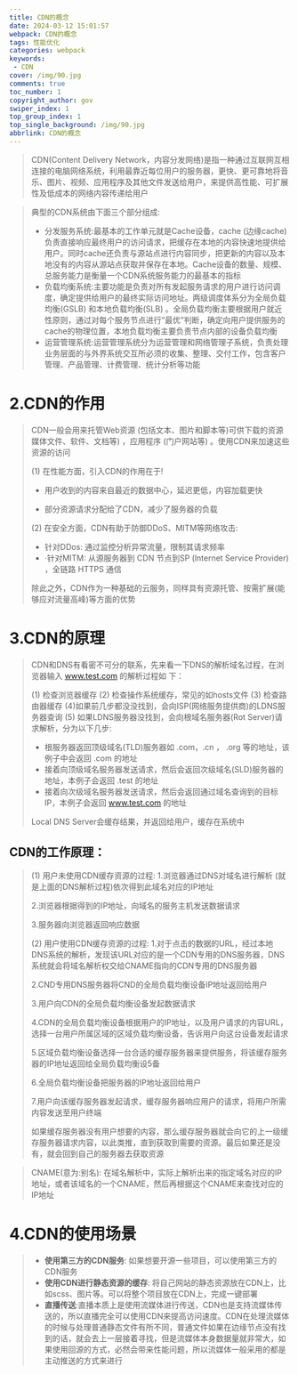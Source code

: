 ```yaml
---
title: CDN的概念
date: 2024-03-12 15:01:57
webpack: CDN的概念
tags: 性能优化
categories: webpack
keywords: 
 - CDN 
cover: /img/90.jpg
comments: true
toc_number: 1
copyright_author: gov
swiper_index: 1
top_group_index: 1
top_single_background: /img/90.jpg
abbrlink: CDN的概念
---
```


> CDN(Content Delivery Network，内容分发网络)是指一种通过互联网互相连接的电脑网络系统，利用最靠近每位用户的服务器，更快、更可靠地将音乐、图片、视频、应用程序及其他文件发送给用户，来提供高性能、可扩展性及低成本的网络内容传递给用户

> 典型的CDN系统由下面三个部分组成:
>
> - 分发服务系统:最基本的工作单元就是Cache设备，cache (边缘cache) 负责直接响应最终用户的访问请求，把缓存在本地的内容快速地提供给用户。同时cache还负责与源站点进行内容同步，把更新的内容以及本地没有的内容从源站点获取并保存在本地。Cache设备的数量、规模、总服务能力是衡量一个CDN系统服务能力的最基本的指标
> - 负载均衡系统:主要功能是负责对所有发起服务请求的用户进行访问调度，确定提供给用户的最终实际访问地址。两级调度体系分为全局负载均衡(GSLB) 和本地负载均衡(SLB) 。全局负载均衡主要根据用户就近性原则，通过对每个服务节点进行“最优”判断，确定向用户提供服务的cache的物理位置，本地负载均衡主要负责节点内部的设备负载均衡
> - 运营管理系统:运营管理系统分为运营管理和网络管理子系统，负责处理业务层面的与外界系统交互所必须的收集、整理、交付工作，包含客户管理、产品管理、计费管理、统计分析等功能

# 2.CDN的作用

> CDN一般会用来托管Web资源 (包括文本、图片和脚本等)可供下载的资源媒体文件、软件、文档等) ，应用程序 (门户网站等) 。使用CDN来加速这些资源的访问
>
> (1) 在性能方面，引入CDN的作用在于!
>
> - 用户收到的内容来自最近的数据中心，延迟更低，内容加载更快
>
> - 部分资源请求分配给了CDN，减少了服务器的负载
>
> (2) 在安全方面，CDN有助于防御DDoS、MITM等网络攻击:
>
> - 针对DDos: 通过监控分析异常流量，限制其请求频率
> - ·针对MITM: 从源服务器到 CDN 节点到SP (lnternet Service Provider) ，全链路 HTTPS 通信
>
> 除此之外，CDN作为一种基础的云服务，同样具有资源托管、按需扩展(能够应对流量高峰)等方面的优势

# 3.CDN的原理

> CDN和DNS有看密不可分的联系，先来看一下DNS的解析域名过程，在浏览器输入 www.test.com 的解析过程如
> 下：
>
> (1) 检查浏览器缓存
> (2) 检查操作系统缓存，常见的如hosts文件
> (3) 检查路由器缓存
> (4)如果前几步都没没找到，会向ISP(网络服务提供商)的LDNS服务器查询
> (5) 如果LDNS服务器没找到，会向根域名服务器(Rot Server)请求解析，分为以下几步:
>
> - 根服务器返回顶级域名(TLD)服务器如 .com，.cn ， .org 等的地址，该例子中会返回 .com 的地址
> - 接着向顶级域名服务器发送请求，然后会返回次级域名(SLD)服务器的地址，本例子会返回 .test 的地址
> - 接着向次级域名服务器发送请求，然后会返回通过域名查询到的目标IP，本例子会返回 www.test.com 的地址
>
> Local DNS Server会缓存结果，并返回给用户，缓存在系统中

## CDN的工作原理：

> (1) 用户未使用CDN缓存资源的过程:
> 1.浏览器通过DNS对域名进行解析 (就是上面的DNS解析过程)依次得到此域名对应的IP地址
>
> 2.浏览器根据得到的IP地址，向域名的服务主机发送数据请求
>
> 3.服务器向浏览器返回响应数据
>
> (2) 用户使用CDN缓存资源的过程:
> 1.对于点击的数据的URL，经过本地DNS系统的解析，发现该URL对应的是一个CDN专用的DNS服务器，DNS系统就会将域名解析权交给CNAME指向的CDN专用的DNS服务器
>
> 2.CND专用DNS服务器将CND的全局负载均衡设备IP地址返回给用户
>
> 3.用户向CDN的全局负载均衡设备发起数据请求
>
> 4.CDN的全局负载均衡设备根据用户的IP地址，以及用户请求的内容URL，选择一台用户所属区域的区域负载均衡设备，告诉用户向这台设备发起请求
>
> 5.区域负载均衡设备选择一台合适的缓存服务器来提供服务，将该缓存服务器的IP地址返回给全局负载均衡设5备
>
> 6.全局负载均衡设备把服务器的IP地址返回给用户
>
> 7.用户向该缓存服务器发起请求，缓存服务器响应用户的请求，将用户所需内容发送至用户终端
>
> 如果缓存服务器没有用户想要的内容，那么缓存服务器就会向它的上一级缓存服务器请求内容，以此类推，直到获取到需要的资源。最后如果还是没有，就会回到自己的服务器去获取资源


> CNAME(意为:别名): 在域名解析中，实际上解析出来的指定域名对应的IP地址，或者该域名的一个CNAME，然后再根据这个CNAME来查找对应的IP地址

# 4.CDN的使用场景

> - **使用第三方的CDN服务**: 如果想要开源一些项目，可以使用第三方的CDN服务
> - **使用CDN进行静态资源的缓存**: 将自己网站的静态资源放在CDN上，比如scss、图片等。可以将整个项目放在CDN上，完成一键部署
> - **直播传送**:直播本质上是使用流媒体进行传送，CDN也是支持流媒体传送的，所以直播完全可以使用CDN来提高访问速度。CDN在处理流媒体的时候与处理普通静态文件有所不同，普通文件如果在边缘节点没有找到的话，就会去上一层接着寻找，但是流媒体本身数据量就非常大，如果使用回源的方式，必然会带来性能问题，所以流媒体一般采用的都是主动推送的方式来进行
